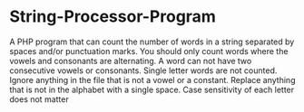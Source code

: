 # String-Processor-Program
A PHP program  that can count the number of words in a string separated by spaces and/or punctuation marks. You should only count words where the vowels and consonants are alternating. A word can not have two consecutive vowels or consonants. Single letter words are not counted. Ignore anything in the file that is not a vowel or a constant. Replace anything that is not in the alphabet with a single space. Case sensitivity of each letter does not matter
